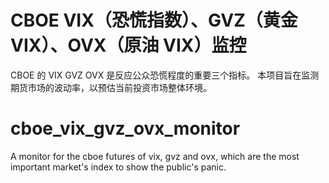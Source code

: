 # CBOE VIX（恐慌指数）、GVZ（黄金 VIX）、OVX（原油 VIX）监控
CBOE 的 VIX GVZ OVX 是反应公众恐慌程度的重要三个指标。
本项目旨在监测期货市场的波动率，以预估当前投资市场整体环境。

# cboe_vix_gvz_ovx_monitor
A monitor for the cboe futures of vix, gvz and ovx, which are the most important market's index to show the public's panic.
